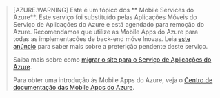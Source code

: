 >[AZURE.WARNING] Este é um tópico dos ** Mobile Services do Azure**.  Este serviço foi substituído pelas Aplicações Móveis do Serviço de Aplicações do Azure e está agendado para remoção do Azure.  Recomendamos que utilize as Mobile Apps do Azure para todas as implementações de back-end móve lnovas.  Leia [este anúncio](https://azure.microsoft.com/blog/transition-of-azure-mobile-services/) para saber mais sobre a preterição pendente deste serviço.  
> 
> Saiba mais sobre como [migrar o site para o Serviço de Aplicações do Azure](../articles/app-service-mobile/app-service-mobile-migrating-from-mobile-services.md).
>
> Para obter uma introdução às Mobile Apps do Azure, veja o [Centro de documentação das Mobile Apps do Azure](https://azure.microsoft.com/documentation/learning-paths/appservice-mobileapps/).


<!--HONumber=Sep16_HO3-->


